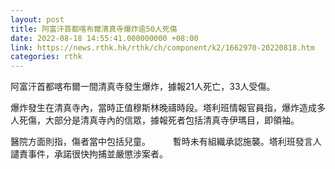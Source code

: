 ```yaml
---
layout: post
title: 阿富汗首都喀布爾清真寺爆炸逾50人死傷
date: 2022-08-18 14:55:41.000000000 +08:00
link: https://news.rthk.hk/rthk/ch/component/k2/1662970-20220818.htm
categories: rthk
---
```


阿富汗首都喀布爾一間清真寺發生爆炸，據報21人死亡，33人受傷。

爆炸發生在清真寺內，當時正值穆斯林晚禱時段。塔利班情報官員指，爆炸造成多人死傷，大部分是清真寺內的信眾，據報死者包括清真寺伊瑪目，即領袖。

醫院方面則指，傷者當中包括兒童。
　　
暫時未有組織承認施襲。塔利班發言人譴責事件，承諾很快拘捕並嚴懲涉案者。
